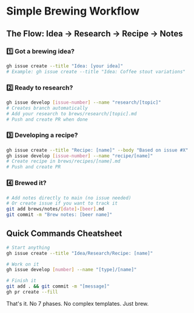# Simple Brewing Workflow

## The Flow: Idea → Research → Recipe → Notes

### 1️⃣ Got a brewing idea?
```bash
gh issue create --title "Idea: [your idea]"
# Example: gh issue create --title "Idea: Coffee stout variations"
```

### 2️⃣ Ready to research?
```bash
gh issue develop [issue-number] --name "research/[topic]"
# Creates branch automatically
# Add your research to brews/research/[topic].md
# Push and create PR when done
```

### 3️⃣ Developing a recipe?
```bash
gh issue create --title "Recipe: [name]" --body "Based on issue #X"
gh issue develop [issue-number] --name "recipe/[name]"
# Create recipe in brews/recipes/[name].md
# Push and create PR
```

### 4️⃣ Brewed it?
```bash
# Add notes directly to main (no issue needed)
# Or create issue if you want to track it
git add brews/notes/[date]-[beer].md
git commit -m "Brew notes: [beer name]"
```

## Quick Commands Cheatsheet

```bash
# Start anything
gh issue create --title "Idea/Research/Recipe: [name]"

# Work on it
gh issue develop [number] --name "[type]/[name]"

# Finish it
git add . && git commit -m "[message]"
gh pr create --fill
```

That's it. No 7 phases. No complex templates. Just brew.